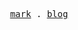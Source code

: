 <p align="center">
  <samp>
    <a href="https://pxs797.github.io/mark">mark</a> .
    <a href="https://pxs797.github.io/blog">blog</a>
  </samp>
</p>
